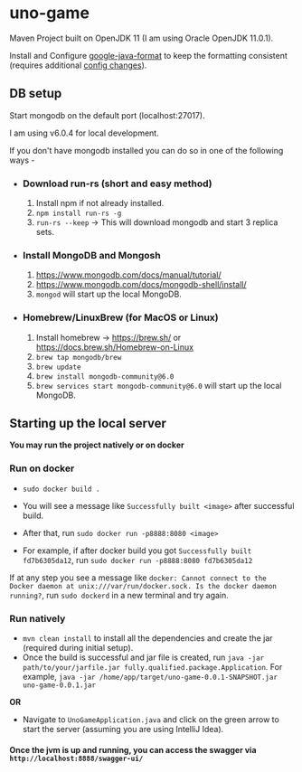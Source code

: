 # uno-game

Maven Project built on OpenJDK 11 (I am using Oracle OpenJDK 11.0.1).

Install and Configure [google-java-format](https://plugins.jetbrains.com/plugin/8527-google-java-format) to keep the
formatting consistent (requires
additional [config changes](https://github.com/google/google-java-format/blob/master/README.md#intellij-jre-config)).

## DB setup

Start mongodb on the default port (localhost:27017).

I am using v6.0.4 for local development.

If you don't have mongodb installed you can do so in one of the following ways -

- ### Download run-rs (short and easy method)
    1. Install npm if not already installed.
    2. `npm install run-rs -g`
    3. `run-rs --keep` -> This will download mongodb and start 3 replica sets.


- ### Install MongoDB and Mongosh
    1. https://www.mongodb.com/docs/manual/tutorial/
    2. https://www.mongodb.com/docs/mongodb-shell/install/
    3. `mongod` will start up the local MongoDB.


- ### Homebrew/LinuxBrew (for MacOS or Linux)
    1. Install homebrew -> https://brew.sh/ or https://docs.brew.sh/Homebrew-on-Linux
    2. `brew tap mongodb/brew`
    3. `brew update`
    4. `brew install mongodb-community@6.0`
    5. `brew services start mongodb-community@6.0` will start up the local MongoDB.

## Starting up the local server

**You may run the project natively or on docker**

### Run on docker

- ` sudo docker build . `

- You will see a message like ```Successfully built <image>``` after successful build.

- After that, run `sudo docker run -p8888:8080 <image>`

- For example, if after docker build you got `Successfully built fd7b6305da12`,
  run `sudo docker run -p8888:8080 fd7b6305da12`

If at any step you see a message
like `docker: Cannot connect to the Docker daemon at unix:///var/run/docker.sock. Is the docker daemon running?`,
run `sudo dockerd` in a new terminal and try again.

### Run natively

- `mvn clean install` to install all the dependencies and create the jar (required during initial setup).
- Once the build is successful and jar file is created,
  run `java -jar path/to/your/jarfile.jar fully.qualified.package.Application`.
  For example, `java -jar /home/app/target/uno-game-0.0.1-SNAPSHOT.jar uno-game-0.0.1.jar`

**OR**

- Navigate to `UnoGameApplication.java` and click on the green arrow to start the server (assuming you are using
  IntelliJ Idea).
  <br/>

#### Once the jvm is up and running, you can access the swagger via `http://localhost:8888/swagger-ui/`